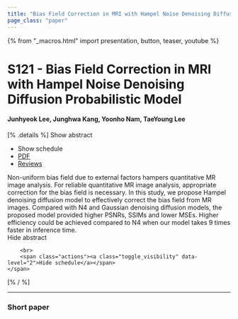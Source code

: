 ```yaml
---
title: "Bias Field Correction in MRI with Hampel Noise Denoising Diffusion Probabilistic Model"
page_class: "paper"
---
```


{% from "_macros.html" import presentation, button, teaser, youtube %}

# S121 - Bias Field Correction in MRI with Hampel Noise Denoising Diffusion Probabilistic Model

#### Junhyeok Lee, Junghwa Kang, Yoonho Nam, TaeYoung Lee

[% .details %]
<a class="toggle_visibility" data-selector=".abstract" data-level="3">Show abstract</a>
- <a class="toggle_visibility" data-selector=".schedule" data-level="3">Show schedule</a>
- <a href="https://openreview.net/pdf?id=Ob7xQXamjo_">PDF</a>
- <a href="https://openreview.net/forum?id=Ob7xQXamjo_">Reviews</a>

<p>
    <span class="abstract">
        Non-uniform bias field due to external factors hampers quantitative MR image analysis. For reliable quantitative MR image analysis, appropriate correction for the bias field is necessary. In this study, we propose Hampel denoising diffusion model to effectively correct the bias field from MR images. Compared with N4 and Gaussian denoising diffusion models, the proposed model provided higher PSNRs, SSIMs and lower MSEs. Higher efficiency could be achieved compared to N4 when our model takes 9 times faster in inference time.
        <br>
        <span class="actions"><a class="toggle_visibility" data-level="2">Hide abstract</a></span>
    </span>
</p>

<p>
    <span class="schedule">
        
        <br>
        <span class="actions"><a class="toggle_visibility" data-level="2">Hide schedule</a></span>
    </span>
</p>
[% / %]

---


### Short paper
